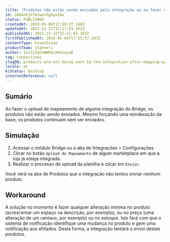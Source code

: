 ```yaml
---
title: 'Produtos não estão sendo enviados pela integração ao se fazer o upload de mapeamento'
id: 2A6AvKjkTm2wocOg4ywIAa
status: PUBLISHED
createdAt: 2018-05-04T17:50:27.140Z
updatedAt: 2022-12-22T15:11:03.363Z
publishedAt: 2022-12-22T15:11:03.363Z
firstPublishedAt: 2018-05-04T17:55:57.383Z
contentType: knownIssue
productTeam: Channels
author: 1nsS1IgG3WWQ4cA8e2qsw6
tag: Connections
slugEN: products-are-not-being-sent-by-the-integration-after-mapping-upload
locale: pt
kiStatus: Backlog
internalReference: null
---
```


## Sumário

Ao fazer o upload de mapeamento de alguma integração do Bridge, os produtos não estão sendo enviados. Mesmo forçando uma reindexação da base, os produtos continuam sem ser enviados.

## Simulação

1. Acessar o módulo Bridge ou a aba de Integrações > Configurações.
2. Clicar no botão `Upload de Mapeamento` de algum marketplace em que a loja já esteja integrada.
3. Realizar o processo de upload da planilha e clicar em `Enviar`.

Você verá na aba de Produtos que a integração não tentou enviar nenhum produto.

## Workaround

A solução no momento é fazer qualquer alteração mínima no produto (acrescentar um espaço na descrição, por exemplo), ou no preço (uma alteração de um centavo, por exemplo) ou no estoque. Isto fará com que o sistema de notificação identifique uma mudança no produto e gere uma notificação aos afiliados. Desta forma, a integração tentará o envio destes produtos.

